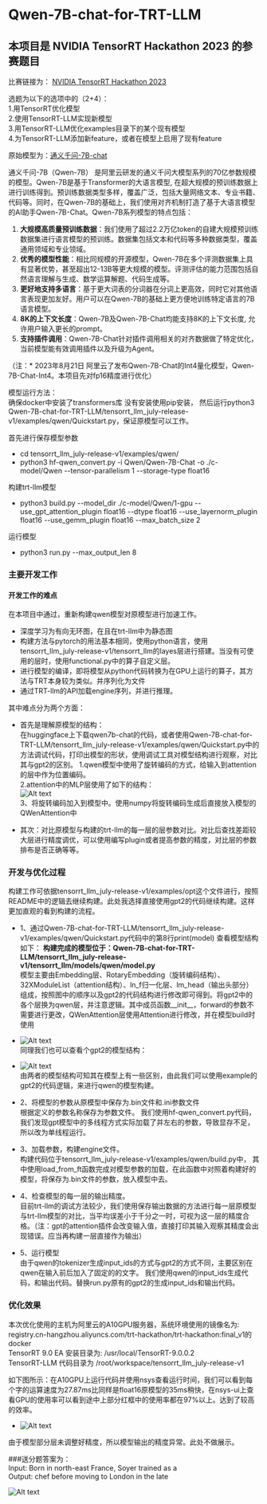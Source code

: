 # Qwen-7B-chat-for-TRT-LLM
## 本项目是 NVIDIA TensorRT Hackathon 2023 的参赛题目
比赛链接为： [NVIDIA TensorRT Hackathon 2023](https://github.com/NVIDIA/trt-samples-for-hackathon-cn/tree/master/Hackathon2023) 

选题为以下的选项中的（2+4）：  
1.用TensorRT优化模型  
2.使用TensorRT-LLM实现新模型  
3.用TensorRT-LLM优化examples目录下的某个现有模型  
4.为TensorRT-LLM添加新feature，或者在模型上启用了现有feature  

原始模型为：[通义千问-7B-chat](https://huggingface.co/Qwen/Qwen-7B-Chat)  

通义千问-7B（Qwen-7B） 是阿里云研发的通义千问大模型系列的70亿参数规模的模型。Qwen-7B是基于Transformer的大语言模型, 在超大规模的预训练数据上进行训练得到。预训练数据类型多样，覆盖广泛，包括大量网络文本、专业书籍、代码等。同时，在Qwen-7B的基础上，我们使用对齐机制打造了基于大语言模型的AI助手Qwen-7B-Chat。Qwen-7B系列模型的特点包括：

1. **大规模高质量预训练数据**：我们使用了超过2.2万亿token的自建大规模预训练数据集进行语言模型的预训练。数据集包括文本和代码等多种数据类型，覆盖通用领域和专业领域。
2. **优秀的模型性能**：相比同规模的开源模型，Qwen-7B在多个评测数据集上具有显著优势，甚至超出12-13B等更大规模的模型。评测评估的能力范围包括自然语言理解与生成、数学运算解题、代码生成等。
3. **更好地支持多语言**：基于更大词表的分词器在分词上更高效，同时它对其他语言表现更加友好。用户可以在Qwen-7B的基础上更方便地训练特定语言的7B语言模型。
4. **8K的上下文长度**：Qwen-7B及Qwen-7B-Chat均能支持8K的上下文长度, 允许用户输入更长的prompt。
5. **支持插件调用**：Qwen-7B-Chat针对插件调用相关的对齐数据做了特定优化，当前模型能有效调用插件以及升级为Agent。
  
（注：* 2023年8月21日 阿里云了发布Qwen-7B-Chat的Int4量化模型，Qwen-7B-Chat-Int4。本项目先对fp16精度进行优化）

模型运行方法：  
确保docker中安装了transformers库 没有安装使用pip安装，
然后运行python3 Qwen-7B-chat-for-TRT-LLM/tensorrt_llm_july-release-v1/examples/qwen/Quickstart.py，保证原模型可以工作。

首先进行保存模型参数  
- cd tensorrt_llm_july-release-v1/examples/qwen/  
- python3 hf-qwen_convert.py -i Qwen/Qwen-7B-Chat -o ./c-model/Qwen --tensor-parallelism 1 --storage-type float16

构建trt-llm模型  
- python3 build.py --model_dir ./c-model/Qwen/1-gpu --use_gpt_attention_plugin float16 --dtype float16 --use_layernorm_plugin float16 --use_gemm_plugin float16 --max_batch_size 2

运行模型  
- python3 run.py --max_output_len 8

### 主要开发工作  
#### 开发工作的难点
在本项目中通过，重新构建qwen模型对原模型进行加速工作。  
- 深度学习为有向无环图，在且在trt-llm中为静态图
- 构建方法与pytorch的用法基本相同，使用python语言，使用tensorrt_llm_july-release-v1/tensorrt_llm的layes层进行搭建。当没有可使用的层时，使用functional.py中的算子自定义层。  
- 进行模型的编译，即将模型从python代码转换为在GPU上运行的算子，其方法与TRT本身较为类似。并序列化为文件
- 通过TRT-llm的API加载engine序列，并进行推理。

其中难点分为两个方面：  
- 首先是理解原模型的结构：  
在huggingface上下载qwen7b-chat的代码，或者使用Qwen-7B-chat-for-TRT-LLM/tensorrt_llm_july-release-v1/examples/qwen/Quickstart.py中的方法调试代码，打印出模型的形状，使用调试工具对模型结构进行观察，对比其与gpt2的区别。
1.qwen模型中使用了旋转编码的方式，给输入到attention的层中作为位置编码。  
2.attention中的MLP层使用了如下的结构：  
![Alt text](image-1.png)  
3、将旋转编码加入到模型中。使用numpy将旋转编码生成后直接放入模型的QWenAttention中

- 其次：对比原模型与构建的trt-llm的每一层的层参数对比。对比后查找差距较大层进行精度调优，可以使用编写plugin或者提高参数的精度，对比层的参数排布是否正确等等。

### 开发与优化过程
构建工作可依据tensorrt_llm_july-release-v1/examples/opt这个文件进行，按照README中的逻辑去继续构建。此处我选择直接使用gpt2的代码继续构建。这样更加直观的看到构建的流程。


- 1、通过Qwen-7B-chat-for-TRT-LLM/tensorrt_llm_july-release-v1/examples/qwen/Quickstart.py代码中的第8行print(model) 查看模型结构如下： 
 **构建完成的模型位于：Qwen-7B-chat-for-TRT-LLM/tensorrt_llm_july-release-v1/tensorrt_llm/models/qwen/model.py**  
 模型主要由Embedding层、RotaryEmbedding（旋转编码结构）、32XModuleList（attention结构）、ln_f归一化层、lm_head（输出头部分）组成，按照图中的顺序以及gpt2的代码结构进行修改即可得到。将gpt2中的各个层换为qwen层，并注意逻辑。其中成员函数__init__，forward的参数不需要进行更改，QWenAttention层使用Attention进行修改，并在模型build时使用
 
- ![Alt text](image.png)  
同理我们也可以查看个gpt2的模型结构：
- ![Alt text](image-2.png)    
由两者的模型结构可知其在模型上有一些区别，由此我们可以使用example的gpt2的代码逻辑，来进行qwen的模型构建。  


- 2、将模型的参数从原模型中保存为.bin文件和.ini参数文件    
  根据定义的参数名称保存为参数文件。
  我们使用hf-qwen_convert.py代码，我们发现gpt模型中的多线程方式实际加载了并左右的参数，导致显存不足，所以改为单线程运行。

- 3、加载参数，构建engine文件。  
构建代码位于tensorrt_llm_july-release-v1/examples/qwen/build.py中，
其中使用load_from_ft函数完成对模型参数的加载，在此函数中对照着构建好的模型，将保存为.bin文件的参数，放入模型中去。  
- 4、检查模型的每一层的输出精度。  
  目前trt-llm的调试方法较少，我们使用保存输出数据的方法进行每一层原模型与trt-llm模型的对比，当平均误差小于千分之一时，可视为这一层的精度合格。（注：gpt的attention插件会改变输入值，直接打印其输入观察其精度会出现错误。应当再构建一层直接作为输出）

- 5、运行模型  
  由于qwen的tokenizer生成input_ids的方式与gpt2的方式不同，主要区别在qwen在输入前后加入了固定的的文字。
  我们使用qwen的input_ids生成代码，和输出代码。替换run.py原有的gpt2的生成input_ids和输出代码。


### 优化效果
本次优化使用的主机为阿里云的A10GPU服务器，系统环境使用的镜像名为: registry.cn-hangzhou.aliyuncs.com/trt-hackathon/trt-hackathon:final_v1的docker  
TensorRT 9.0 EA 安装目录为: /usr/local/TensorRT-9.0.0.2  
TensorRT-LLM 代码目录为 /root/workspace/tensorrt_llm_july-release-v1  

如下图所示：在A10GPU上运行代码并使用nsys查看运行时间，我们可以看到每个字的运算速度为27.87ms比同样是float16原模型的35ms稍快，在nsys-ui上查看GPU的使用率可以看到途中上部分红框中的使用率都在97%以上。达到了较高的效率。
- ![Alt text](image-3.png)

由于模型部分层未调整好精度，所以模型输出的精度异常。此处不做展示。

###送分题答案为：  
Input: Born in north-east France, Soyer trained as a  
Output:  chef before moving to London in the late

![Alt text](image-4.png)  